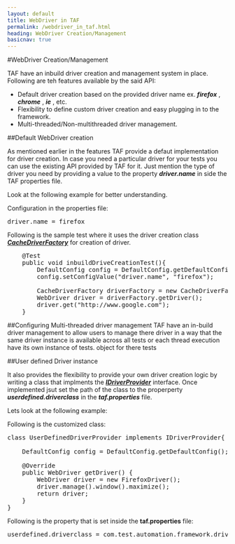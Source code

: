 ```yaml
---
layout: default
title: WebDriver in TAF
permalink: /webdriver_in_taf.html
heading: WebDriver Creation/Management
basicnav: true
---
```


#WebDriver Creation/Management

TAF have an inbuild driver creation and management system in place. Following are teh features available by the said API:
- Default driver creation based on the provided driver name ex. _**firefox**_ , _**chrome**_ , _**ie**_ , etc.
- Flexibility to define custom driver creation and easy plugging in to the framework.
- Multi-threaded/Non-multithreaded driver management.

##Default WebDriver creation

As mentioned earlier in the features TAF provide a defaut implementation for driver creation. In case you need a particular driver for your tests you can use the existing API provided by TAF for it. Just mention the type of driver you need by providing a value to the property _**driver.name**_ in side the TAF properties file.

Look at the following example for better understanding.

Configuration in the properties file:
<pre class="brush: plain;">
driver.name = firefox
</pre>

Following is the sample test where it uses the driver creation class [_**CacheDriverFactory**_]() for creation of driver.

<pre class="brush: java:">
	@Test
	public void inbuildDriveCreationTest(){
		DefaultConfig config = DefaultConfig.getDefaultConfig();
		config.setConfigValue("driver.name", "firefox");
		
		CacheDriverFactory driverFactory = new CacheDriverFactory();
		WebDriver driver = driverFactory.getDriver();
		driver.get("http://www.google.com");		
	}
</pre>

##Configuring Multi-threaded driver management
TAF have an in-build driver management to allow users to manage there driver in a way that the same driver instance is available across all tests or each thread execution have its own instance of tests. object for there tests


##User defined Driver instance

It also provides the flexibility to provide your own driver creation logic by writing a class that implments the [_**IDriverProvider**_]() interface. Once implemented jsut set the path of the class to the properperty _**userdefined.driverclass**_ in the _**taf.properties**_ file.

Lets look at the following example:

Following is the customized class:

<pre class="brush: java:">
class UserDefinedDriverProvider implements IDriverProvider{
	
	DefaultConfig config = DefaultConfig.getDefaultConfig();

	@Override
	public WebDriver getDriver() {
		WebDriver driver = new FirefoxDriver();
		driver.manage().window().maximize();
		return driver;
	}
}
</pre>

Following is the property that is set inside the **taf.properties** file:

<pre class="brush: plain;">
userdefined.driverclass = com.test.automation.framework.driver.UserDefinedDriverProvider
</pre>